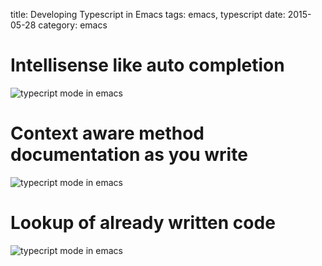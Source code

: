 title: Developing Typescript in Emacs
tags: emacs, typescript
date: 2015-05-28
category: emacs

# Intellisense like auto completion
<img src="typescript-auto-complete.png" alt="typecript mode in emacs"/>

# Context aware method documentation as you write
<img src="typescript-eldoc.png" alt="typecript mode in emacs"/>

# Lookup of already written code
<img src="typescript-lookup-documentation.png" alt="typecript mode in emacs"/>
